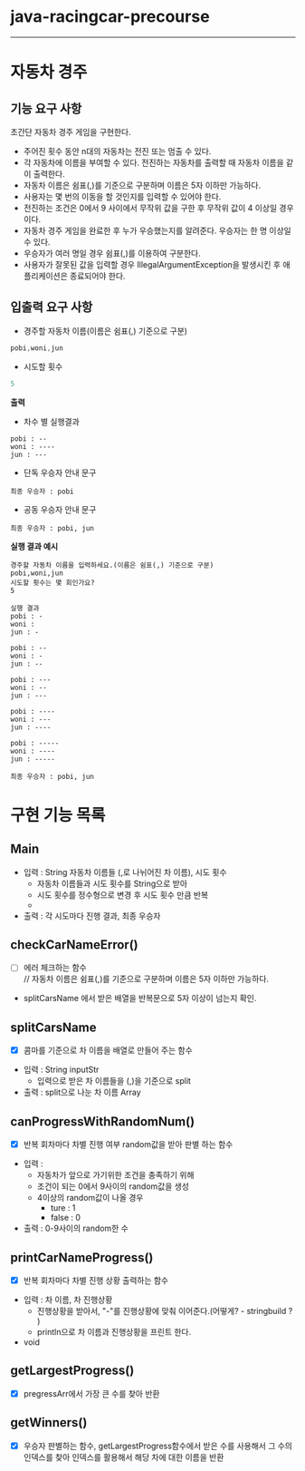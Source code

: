 # java-racingcar-precourse

---
# 자동차 경주 

## 기능 요구 사항 
초간단 자동차 경주 게임을 구현한다. 

- 주어진 횟수 동안 n대의 자동차는 전진 또는 멈출 수 있다. 
- 각 자동차에 이름을 부여할 수 있다. 전진하는 자동차를 출력할 때 자동차 이름을 같이 출력한다.
- 자동차 이름은 쉼표(,)를 기준으로 구분하며 이름은 5자 이하만 가능하다.
- 사용자는 몇 번의 이동을 할 것인지를 입력할 수 있어야 한다.
- 전진하는 조건은 0에서 9 사이에서 무작위 값을 구한 후 무작위 값이 4 이상일 경우이다.
- 자동차 경주 게임을 완료한 후 누가 우승했는지를 알려준다. 우승자는 한 명 이상일 수 있다.
- 우승자가 여러 명일 경우 쉼표(,)를 이용하여 구분한다.
- 사용자가 잘못된 값을 입력할 경우 IllegalArgumentException을 발생시킨 후 애플리케이션은 종료되어야 한다.

## 입출력 요구 사항 
- 경주할 자동차 이름(이름은 쉼표(,) 기준으로 구분)
```java 
pobi,woni,jun
```
- 시도할 횟수 
```java
5
```

**출력** 
- 차수 별 실행결과 
```declarative
pobi : --
woni : ----
jun : ---
```
- 단독 우승자 안내 문구 
```declarative
최종 우승자 : pobi
```
- 공동 우승자 안내 문구 
```declarative
최종 우승자 : pobi, jun
```

**실행 결과 예시**
```declarative
경주할 자동차 이름을 입력하세요.(이름은 쉼표(,) 기준으로 구분)
pobi,woni,jun
시도할 횟수는 몇 회인가요?
5

실행 결과
pobi : -
woni : 
jun : -

pobi : --
woni : -
jun : --

pobi : ---
woni : --
jun : ---

pobi : ----
woni : ---
jun : ----

pobi : -----
woni : ----
jun : -----

최종 우승자 : pobi, jun
```

# 구현 기능 목록 
## Main 
- 입력 : String 자동차 이름들 (,로 나뉘어진 차 이름), 시도 횟수
  - 자동차 이름들과 시도 횟수를 String으로 받아
  - 시도 횟수를 정수형으로 변경 후 시도 횟수 만큼 반복
  - 
- 출력 : 각 시도마다 진행 결과, 최종 우승자 

## checkCarNameError()
- [ ] 에러 체크하는 함수   
// 자동차 이름은 쉼표(,)를 기준으로 구분하며 이름은 5자 이하만 가능하다.  
- splitCarsName 에서 받은 배열을 반복문으로 5자 이상이 넘는지 확인. 

## splitCarsName 
- [x] 콤마를 기준으로 차 이름을 배열로 만들어 주는 함수 
- 입력 : String inputStr
  - 입력으로 받은 차 이름들을 (,)을 기준으로 split 
- 출력 : split으로 나눈 차 이름 Array 

## canProgressWithRandomNum()
- [x] 반복 회차마다 차별 진행 여부 random값을 받아 판별 하는 함수
- 입력 : 
  - 자동차가 앞으로 가기위한 조건을 충족하기 위해 
  - 조건이 되는 0에서 9사이의 random값을 생성 
  - 4이상의 random값이 나올 경우
    - ture : 1 
    - false : 0 
- 출력 : 0-9사이의 random한 수

## printCarNameProgress()
- [x] 반복 회차마다 차별 진행 상황 출력하는 함수
- 입력 : 차 이름, 차 진행상황
  - 진행상황을 받아서, "-"를 진행상황에 맞춰 이어준다.(어떻게? - stringbuild ? )
  - println으로 차 이름과 진행상황을 프린트 한다.
- void

## getLargestProgress()
- [x] pregressArr에서 가장 큰 수를 찾아 반환  

## getWinners()
- [x] 우승자 판별하는 함수, getLargestProgress함수에서 받은 수를 사용해서 그 수의 인덱스를 찾아 인덱스를 활용해서 해당 차에 대한 이름을 반환 
